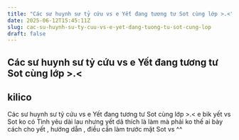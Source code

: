 ```yaml
---
title: "Các sư huynh sư tỷ cứu vs e Yết đang tương tư Sot cùng lớp >.<"
date: 2025-06-12T15:45:11Z
slug: cac-su-huynh-su-ty-cuu-vs-e-yet-dang-tuong-tu-sot-cung-lop
draft: false
---
```


## Các sư huynh sư tỷ cứu vs e Yết đang tương tư Sot cùng lớp >.<

## kilico

Các sư huynh sư tỷ cứu vs e Yết đang tương tư Sot cùng lớp >.<
e bik yết vs Sot ko có Tình yêu dài lau nhưng yết dã thích là làm mà phải ko thế ai bày cách cho yết , hướng dẫn , điều cần làm trước mặt Sot vs ^^